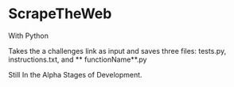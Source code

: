 # ScrapeTheWeb
With Python

Takes the a challenges link as input and saves three files: tests.py, instructions.txt, and ** functionName**.py

Still In the Alpha Stages of Development. 
